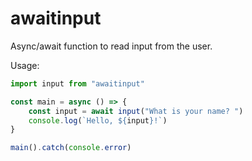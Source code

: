 # awaitinput

Async/await function to read input from the user.

Usage:

```typescript
import input from "awaitinput"

const main = async () => {
	const input = await input("What is your name? ")
	console.log(`Hello, ${input}!`)
}

main().catch(console.error)
```
